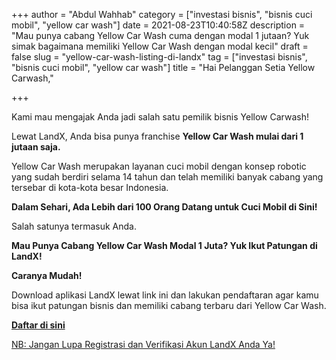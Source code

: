 +++
author = "Abdul Wahhab"
category = ["investasi bisnis", "bisnis cuci mobil", "yellow car wash"]
date = 2021-08-23T10:40:58Z
description = "Mau punya cabang Yellow Car Wash cuma dengan modal 1 jutaan? Yuk simak bagaimana memiliki Yellow Car Wash dengan modal kecil"
draft = false
slug = "yellow-car-wash-listing-di-landx"
tag = ["investasi bisnis", "bisnis cuci mobil", "yellow car wash"]
title = "Hai Pelanggan Setia Yellow Carwash,"

+++


Kami mau mengajak Anda jadi salah satu pemilik bisnis Yellow Carwash!

Lewat LandX, Anda bisa punya franchise **Yellow Car Wash mulai dari 1 jutaan saja.**

Yellow Car Wash merupakan layanan cuci mobil dengan konsep robotic yang sudah berdiri selama 14 tahun dan telah memiliki banyak cabang yang tersebar di kota-kota besar Indonesia.

**Dalam Sehari, Ada Lebih dari 100 Orang Datang untuk Cuci Mobil di Sini!**

Salah satunya termasuk Anda.

**Mau Punya Cabang Yellow Car Wash Modal 1 Juta? Yuk Ikut Patungan di LandX!**

**Caranya Mudah!**

Download aplikasi LandX lewat link ini dan lakukan pendaftaran agar kamu bisa ikut patungan bisnis dan memiliki cabang terbaru dari Yellow Car Wash.

**[Daftar di sini](https://play.google.com/store/apps/details?id=store.numoney.landxapp)**

[NB: Jangan Lupa Registrasi dan Verifikasi Akun LandX Anda Ya!](https://play.google.com/store/apps/details?id=store.numoney.landxapp)

